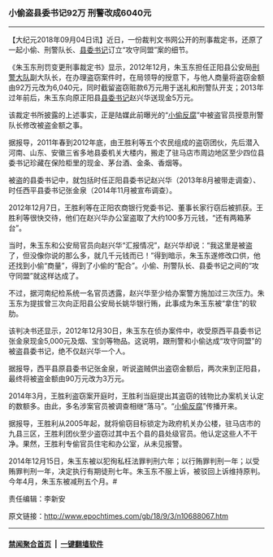 ### 小偷盗县委书记92万 刑警改成6040元
------------------------

<p>【大纪元2018年09月04日讯】近日，一份裁判文书网公开的刑事裁定书，还原了一起小偷、刑警队长、<a href="http://www.epochtimes.com/gb/tag/%E5%8E%BF%E5%A7%94%E4%B9%A6%E8%AE%B0.html">县委书记</a>订立“攻守同盟”案的细节。</p>
<p>《朱玉东刑罚变更刑事裁定书》显示，2012年12月，朱玉东担任正阳县公安局<a href="http://www.epochtimes.com/gb/tag/%E5%88%91%E8%AD%A6%E5%A4%A7%E9%98%9F.html">刑警大队</a>副大队长，在办理盗窃案件时，在局领导的授意下，与他人商量将盗窃金额由92万元改为6,040元，同时截留盗窃赃款6万元用于送礼和刑警队开支；2013年过年前后，朱玉东向原正阳县<a href="http://www.epochtimes.com/gb/tag/%E5%8E%BF%E5%A7%94%E4%B9%A6%E8%AE%B0.html">县委书记</a>赵兴华送现金5万元。</p>
<p>该裁定书所披露的上述事实，正是陆媒此前曝光的“<a href="http://www.epochtimes.com/gb/tag/%E5%B0%8F%E5%81%B7%E5%8F%8D%E8%85%90.html">小偷反腐</a>”中被盗官员授意刑警队长修改被盗金额之事。</p>
<p>据报导，2011年春到2012年底，由王胜利等五个农民组成的盗窃团伙，先后潜入河南、山东、安徽三省多地县委机关大楼内，搬走了驻马店市周边地区至少四位县委书记珍藏在保险柜里的现金、茅台酒、金条、香烟等。</p>
<p>被盗的县委书记中，就包括时任正阳县委书记赵兴华（2013年8月被带走调查）、时任西平县委书记张金泉（2014年11月被宣布调查）。</p>
<p>2012年12月7日，王胜利等在正阳农商银行党委书记、董事长家行窃后被抓获。王胜利等很快交待，他们在赵兴华办公室盗取了大约100多万元钱，“还有两箱茅台”。</p>
<p>当时，朱玉东和公安局官员向赵兴华“汇报情况”，赵兴华却说：“我这里是被盗了，但没像你说的那么多，就几千元钱而已！”得到暗示，朱玉东遂修改口供，他还找到小偷“商量”，得到了小偷的“配合”。小偷、刑警队长、县委书记之间的“攻守同盟”就这样达成了。</p>
<p>不过，据河南纪检系统一名官员透露，赵兴华至少给办案警方施加过三次压力。朱玉东为提拔曾三次向正阳县公安局长姚华银行贿，此事成为朱玉东被“拿住”的软肋。</p>
<p>该判决书还显示，2012年12月30日，朱玉东在侦办案件中，收受原西平县委书记张金泉现金5,000元及烟、宝剑等物品。这说明，跟刑警和小偷达成“攻守同盟”的被盗县委书记，绝不仅赵兴华一个人。</p>
<p>据报导，西平县原县委书记张金泉，听说盗贼供出盗窃金额后，两次来到正阳县，最终将被盗金额由90万元改为3万元。</p>
<p>2014年3月，王胜利盗窃案开庭时，王胜利当庭提出其盗窃的钱物比办案机关认定的数额多。由此，多名涉案官员被调查相继“落马”。“<a href="http://www.epochtimes.com/gb/tag/%E5%B0%8F%E5%81%B7%E5%8F%8D%E8%85%90.html">小偷反腐</a>”传播开来。</p>
<p>据报导，王胜利从2005年起，就将偷窃目标锁定为政府机关办公楼，驻马店市的九县三区，王胜利团伙至少盗窃过其中五个县的县处级官员。他认定这些人不干净。果然，王胜利专偷官员住宅和办公室，从未见报警。</p>
<p>2014年12月15日，朱玉东被以犯徇私枉法罪判刑六年；以行贿罪判刑一年；以受贿罪判刑一年，决定执行有期徒刑七年。朱玉东不服上诉，被驳回上诉维持原判。今年4月，朱玉东被减刑五个月。#</p>
<p>责任编辑：李新安</p>

原文链接：http://www.epochtimes.com/gb/18/9/3/n10688067.htm


------------------------
#### [禁闻聚合首页](https://github.com/gfw-breaker/banned-news/blob/master/README.md) &nbsp;|&nbsp;  [一键翻墙软件](https://github.com/gfw-breaker/nogfw/blob/master/README.md)